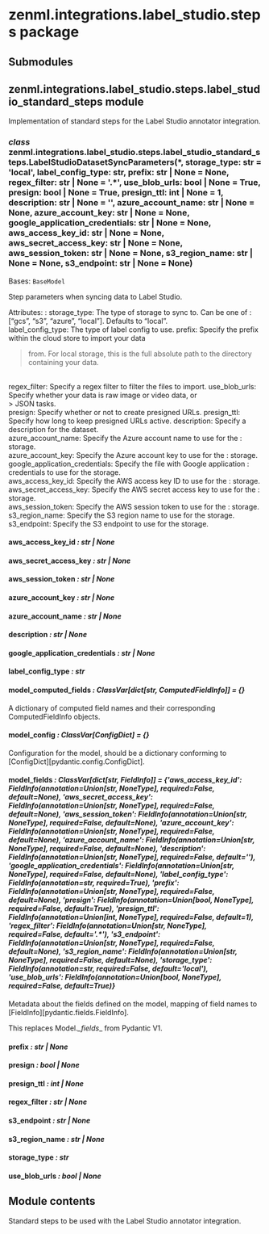 # zenml.integrations.label_studio.steps package

## Submodules

## zenml.integrations.label_studio.steps.label_studio_standard_steps module

Implementation of standard steps for the Label Studio annotator integration.

### *class* zenml.integrations.label_studio.steps.label_studio_standard_steps.LabelStudioDatasetSyncParameters(\*, storage_type: str = 'local', label_config_type: str, prefix: str | None = None, regex_filter: str | None = '.\*', use_blob_urls: bool | None = True, presign: bool | None = True, presign_ttl: int | None = 1, description: str | None = '', azure_account_name: str | None = None, azure_account_key: str | None = None, google_application_credentials: str | None = None, aws_access_key_id: str | None = None, aws_secret_access_key: str | None = None, aws_session_token: str | None = None, s3_region_name: str | None = None, s3_endpoint: str | None = None)

Bases: `BaseModel`

Step parameters when syncing data to Label Studio.

Attributes:
: storage_type: The type of storage to sync to. Can be one of
  : [“gcs”, “s3”, “azure”, “local”]. Defaults to “local”.
  <br/>
  label_config_type: The type of label config to use.
  prefix: Specify the prefix within the cloud store to import your data
  <br/>
  > from. For local storage, this is the full absolute path to the
  > directory containing your data.
  <br/>
  regex_filter: Specify a regex filter to filter the files to import.
  use_blob_urls: Specify whether your data is raw image or video data, or
  <br/>
  > JSON tasks.
  <br/>
  presign: Specify whether or not to create presigned URLs.
  presign_ttl: Specify how long to keep presigned URLs active.
  description: Specify a description for the dataset.
  <br/>
  azure_account_name: Specify the Azure account name to use for the
  : storage.
  <br/>
  azure_account_key: Specify the Azure account key to use for the
  : storage.
  <br/>
  google_application_credentials: Specify the file with Google application
  : credentials to use for the storage.
  <br/>
  aws_access_key_id: Specify the AWS access key ID to use for the
  : storage.
  <br/>
  aws_secret_access_key: Specify the AWS secret access key to use for the
  : storage.
  <br/>
  aws_session_token: Specify the AWS session token to use for the
  : storage.
  <br/>
  s3_region_name: Specify the S3 region name to use for the storage.
  s3_endpoint: Specify the S3 endpoint to use for the storage.

#### aws_access_key_id *: str | None*

#### aws_secret_access_key *: str | None*

#### aws_session_token *: str | None*

#### azure_account_key *: str | None*

#### azure_account_name *: str | None*

#### description *: str | None*

#### google_application_credentials *: str | None*

#### label_config_type *: str*

#### model_computed_fields *: ClassVar[dict[str, ComputedFieldInfo]]* *= {}*

A dictionary of computed field names and their corresponding ComputedFieldInfo objects.

#### model_config *: ClassVar[ConfigDict]* *= {}*

Configuration for the model, should be a dictionary conforming to [ConfigDict][pydantic.config.ConfigDict].

#### model_fields *: ClassVar[dict[str, FieldInfo]]* *= {'aws_access_key_id': FieldInfo(annotation=Union[str, NoneType], required=False, default=None), 'aws_secret_access_key': FieldInfo(annotation=Union[str, NoneType], required=False, default=None), 'aws_session_token': FieldInfo(annotation=Union[str, NoneType], required=False, default=None), 'azure_account_key': FieldInfo(annotation=Union[str, NoneType], required=False, default=None), 'azure_account_name': FieldInfo(annotation=Union[str, NoneType], required=False, default=None), 'description': FieldInfo(annotation=Union[str, NoneType], required=False, default=''), 'google_application_credentials': FieldInfo(annotation=Union[str, NoneType], required=False, default=None), 'label_config_type': FieldInfo(annotation=str, required=True), 'prefix': FieldInfo(annotation=Union[str, NoneType], required=False, default=None), 'presign': FieldInfo(annotation=Union[bool, NoneType], required=False, default=True), 'presign_ttl': FieldInfo(annotation=Union[int, NoneType], required=False, default=1), 'regex_filter': FieldInfo(annotation=Union[str, NoneType], required=False, default='.\*'), 's3_endpoint': FieldInfo(annotation=Union[str, NoneType], required=False, default=None), 's3_region_name': FieldInfo(annotation=Union[str, NoneType], required=False, default=None), 'storage_type': FieldInfo(annotation=str, required=False, default='local'), 'use_blob_urls': FieldInfo(annotation=Union[bool, NoneType], required=False, default=True)}*

Metadata about the fields defined on the model,
mapping of field names to [FieldInfo][pydantic.fields.FieldInfo].

This replaces Model._\_fields_\_ from Pydantic V1.

#### prefix *: str | None*

#### presign *: bool | None*

#### presign_ttl *: int | None*

#### regex_filter *: str | None*

#### s3_endpoint *: str | None*

#### s3_region_name *: str | None*

#### storage_type *: str*

#### use_blob_urls *: bool | None*

## Module contents

Standard steps to be used with the Label Studio annotator integration.
